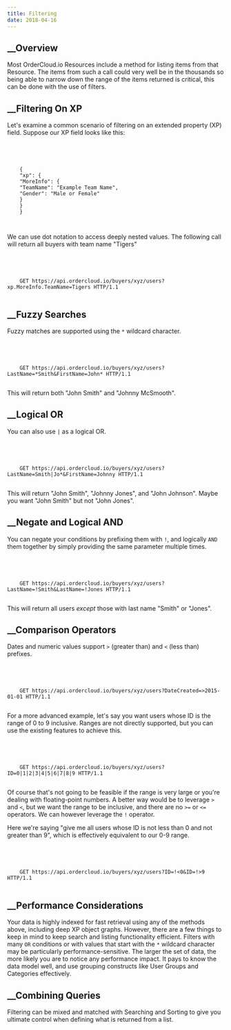 ```yaml
---
title: Filtering
date: 2018-04-16
---
```







## __Overview





Most OrderCloud.io Resources include a method for listing items from that
Resource. The items from such a call could very well be in the thousands so
being able to narrow down the range of the items returned is critical, this
can be done with the use of filters.









##  __Filtering On XP





Let's examine a common scenario of filtering on an extended property (XP)
field. Suppose our XP field looks like this:



```


    
    
    {
    "xp": {
    "MoreInfo": {
    "TeamName": "Example Team Name",
    "Gender": "Male or Female"
    }
    }
    }
    
    

```





We can use dot notation to access deeply nested values. The following call
will return all buyers with team name "Tigers"



```


    
    
    GET https://api.ordercloud.io/buyers/xyz/users?xp.MoreInfo.TeamName=Tigers HTTP/1.1
    

```









##  __Fuzzy Searches





Fuzzy matches are supported using the `*` wildcard character.



```


    
    
    GET https://api.ordercloud.io/buyers/xyz/users?LastName=*Smith&FirstName=John* HTTP/1.1
    

```





This will return both "John Smith" and "Johnny McSmooth".









##  __Logical OR





You can also use `|` as a logical OR.



```


    
    
    GET https://api.ordercloud.io/buyers/xyz/users?LastName=Smith|Jo*&FirstName=Johnny HTTP/1.1
    

```





This will return "John Smith", "Johnny Jones", and "John Johnson". Maybe you
want "John Smith" but not "John Jones".









##  __Negate and Logical AND





You can negate your conditions by prefixing them with `!`, and logically `AND`
them together by simply providing the same parameter multiple times.



```


    
    
    GET https://api.ordercloud.io/buyers/xyz/users?LastName=!Smith&LastName=!Jones HTTP/1.1
    

```





This will return all users _except_ those with last name "Smith" or "Jones".









##  __Comparison Operators





Dates and numeric values support `>` (greater than) and `<` (less than)
prefixes.



```


    
    
    GET https://api.ordercloud.io/buyers/xyz/users?DateCreated=>2015-01-01 HTTP/1.1
    

```





For a more advanced example, let's say you want users whose ID is the range of
0 to 9 inclusive. Ranges are not directly supported, but you can use the
existing features to achieve this.



```


    
    
    GET https://api.ordercloud.io/buyers/xyz/users?ID=0|1|2|3|4|5|6|7|8|9 HTTP/1.1
    

```





Of course that's not going to be feasible if the range is very large or you're
dealing with floating-point numbers. A better way would be to leverage `>` and
`<`, but we want the range to be inclusive, and there are no `>=` or `<=`
operators. We can however leverage the `!` operator.





Here we're saying "give me all users whose ID is not less than 0 and not
greater than 9", which is effectively equivalent to our 0-9 range.



```


    
    
    GET https://api.ordercloud.io/buyers/xyz/users?ID=!<0&ID=!>9 HTTP/1.1
    

```









##  __Performance Considerations





Your data is highly indexed for fast retrieval using any of the methods above,
including deep XP object graphs. However, there are a few things to keep in
mind to keep search and listing functionality efficient. Filters with many
`OR` conditions or with values that start with the `*` wildcard character may
be particularly performance-sensitive. The larger the set of data, the more
likely you are to notice any performance impact. It pays to know the data
model well, and use grouping constructs like User Groups and Categories
effectively.









##  __Combining Queries





Filtering can be mixed and matched with Searching and Sorting to give you
ultimate control when defining what is returned from a list.





